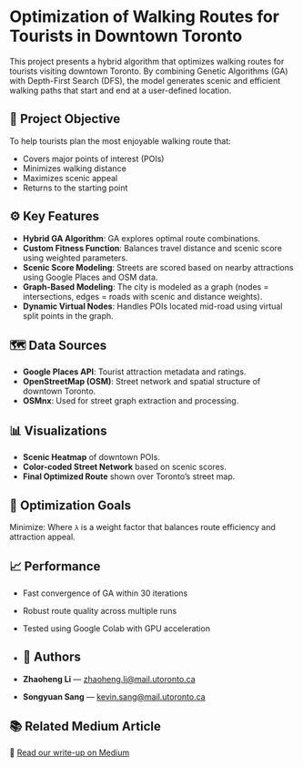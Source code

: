 # Optimization of Walking Routes for Tourists in Downtown Toronto

This project presents a hybrid algorithm that optimizes walking routes for tourists visiting downtown Toronto. By combining Genetic Algorithms (GA) with Depth-First Search (DFS), the model generates scenic and efficient walking paths that start and end at a user-defined location.

## 📍 Project Objective

To help tourists plan the most enjoyable walking route that:
- Covers major points of interest (POIs)
- Minimizes walking distance
- Maximizes scenic appeal
- Returns to the starting point

## ⚙️ Key Features

- **Hybrid GA Algorithm**: GA explores optimal route combinations.
- **Custom Fitness Function**: Balances travel distance and scenic score using weighted parameters.
- **Scenic Score Modeling**: Streets are scored based on nearby attractions using Google Places and OSM data.
- **Graph-Based Modeling**: The city is modeled as a graph (nodes = intersections, edges = roads with scenic and distance weights).
- **Dynamic Virtual Nodes**: Handles POIs located mid-road using virtual split points in the graph.

## 🗺️ Data Sources

- **Google Places API**: Tourist attraction metadata and ratings.
- **OpenStreetMap (OSM)**: Street network and spatial structure of downtown Toronto.
- **OSMnx**: Used for street graph extraction and processing.

## 📊 Visualizations

- **Scenic Heatmap** of downtown POIs.
- **Color-coded Street Network** based on scenic scores.
- **Final Optimized Route** shown over Toronto’s street map.

## 🧠 Optimization Goals

Minimize:
Where `λ` is a weight factor that balances route efficiency and attraction appeal.

## 📈 Performance

- Fast convergence of GA within 30 iterations
- Robust route quality across multiple runs
- Tested using Google Colab with GPU acceleration

- ## 📄 Authors

- **Zhaoheng Li** — zhaoheng.li@mail.utoronto.ca  
- **Songyuan Sang** — kevin.sang@mail.utoronto.ca

## 📚 Related Medium Article

🔗 [Read our write-up on Medium](https://medium.com/ai4sm/optimization-of-walking-routes-for-tourists-in-downtown-toronto-88407ce38c75)
